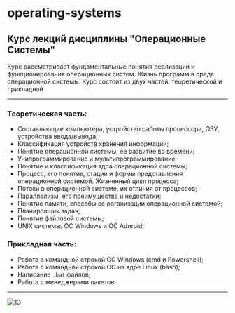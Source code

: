 # operating-systems

## Курс лекций  дисциплины "Операционные Системы"

Курс рассматривает фундаментальные понятия реализации и функционирования операционных систем. Жизнь программ в среде операционной системы. Курс состоит из двух частей: теоретической и прикладной
***
### Теоретическая часть:
- Составляющие компьютера, устройство работы процессора, ОЗУ, устройства ввода/вывода;
- Классификация устройств хранения информации;
- Понятие операционной системы, ее развитие во времени;
- Унипрограммирование и мультипрограммирование;
- Понятие и классификация ядра операционной системы;
- Процесс, его понятие, стадии и формы представления операционной системой. Жизненный цикл процесса;
- Потоки в операционной системе, их отличия от процессов;
- Параллелизм, его преимущества и недостатки;
- Понятие памяти, способы ее организации операционной системой;
- Планировщик задач;
- Понятие файловой системы;
- UNIX системы, ОС Windows и ОС Adnroid;
### Прикладная часть:
- Работа с командной строкой ОС Windows (cmd и Powershell);
- Работа с командной строкой ОС на ядре Linux (bash);
- Написание `.bat` файлов;
- Работа с менеджерами пакетов.
***
![13](https://user-images.githubusercontent.com/58669569/170383320-bf6745ea-e02d-4c4b-b432-14c563545628.png)
